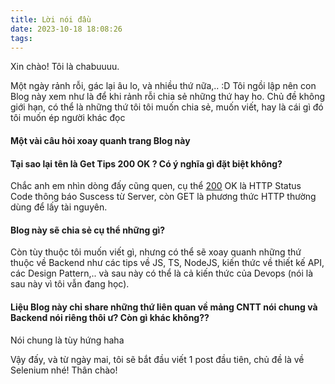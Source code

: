 ```yaml
---
title: Lời nói đầu
date: 2023-10-18 18:08:26
tags:
---
```

Xin chào! Tôi là chabuuuu.

Một ngày rảnh rỗi, gác lại âu lo, và nhiều thứ nữa,.. :D Tôi ngồi lập nên con Blog này xem như là để khi rảnh rỗi chia sẻ những thứ hay ho. Chủ đề không giới hạn, có thể là những thứ tôi tôi muốn chia sẻ, muốn viết, hay là cái gì đó tôi muốn ép người khác đọc

#### Một vài câu hỏi xoay quanh trang Blog này

#### Tại sao lại tên là Get Tips 200 OK ? Có ý nghĩa gì đặt biệt không?

Chắc anh em nhìn dòng đấy cũng quen, cụ thể [200](https://en.wikipedia.org/wiki/List_of_HTTP_status_codes) OK là HTTP Status Code thông báo Suscess từ Server, còn GET là phương thức HTTP thường dùng để lấy tài nguyên.

#### Blog này sẽ chia sẻ cụ thể những gì? 

Còn tùy thuộc tôi muốn viết gì, nhưng có thể sẽ xoay quanh những thứ thuộc về Backend như các tips về JS, TS, NodeJS, kiến thức về thiết kế API, các Design Pattern,.. và sau này có thể là cả kiến thức của Devops (nói là sau này vì tôi vẫn đang học).

#### Liệu Blog này chỉ share những thứ liên quan về mảng CNTT nói chung và Backend nói riêng thôi ư? Còn gì khác không??

Nói chung là tùy hứng haha

Vậy đấy, và từ ngày mai, tôi sẽ bắt đầu viết 1 post đầu tiên, chủ đề là về Selenium nhé!
Thân chào!